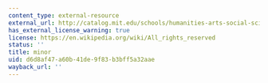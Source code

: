 ```yaml
---
content_type: external-resource
external_url: http://catalog.mit.edu/schools/humanities-arts-social-sciences/music-theater-arts/#music-minor
has_external_license_warning: true
license: https://en.wikipedia.org/wiki/All_rights_reserved
status: ''
title: minor
uid: d6d8af47-a60b-41de-9f83-b3bff5a32aae
wayback_url: ''
---
```

